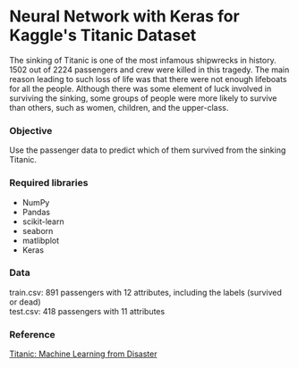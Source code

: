 # Neural Network with Keras for Kaggle's Titanic Dataset

The sinking of Titanic is one of the most infamous shipwrecks in history. 1502 out of 2224 passengers and crew were killed in this tragedy. The main reason leading to such loss of life was that there were not enough lifeboats for all the people. Although there was some element of luck involved in surviving the sinking, some groups of people were more likely to survive than others, such as women, children, and the upper-class.

### Objective
Use the passenger data to predict which of them survived from the sinking Titanic.

### Required libraries
- NumPy
- Pandas
- scikit-learn
- seaborn
- matlibplot
- Keras

### Data
train.csv: 891 passengers with 12 attributes, including the labels (survived or dead)<br>
test.csv: 418 passengers with 11 attributes

### Reference
[Titanic: Machine Learning from Disaster](https://www.kaggle.com/c/titanic)
